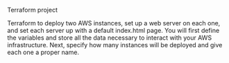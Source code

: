 <!-- first instance lunch
key pair create 
security group create  -->
Terraform project


Terraform to deploy two AWS instances, set up a web server on each one, and set each server up with a default
index.html page. You will first define the variables and store all the data necessary to interact with your AWS
infrastructure. Next, specify how many instances will be deployed and give each one a proper name.

